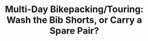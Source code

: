---
layout: community
category: community
title: "Multi-Day Bikepacking/Touring: Wash the Bib Shorts, or Carry a Spare Pair?"
description: "Multi day adventures. With respect to bib shorts (or just padded shorts) what is the consensus on days of use Vs washing, do you bring a spare pair, look to wash in a stream or go posh and use a laundromat?"
isTopLevel: false
isSingleLevel: false
isArticle: false
datePublished: 2022-06-17 16:23:00 +0300
dateModified: 2022-06-17 16:23:00 +0300
published: false
---